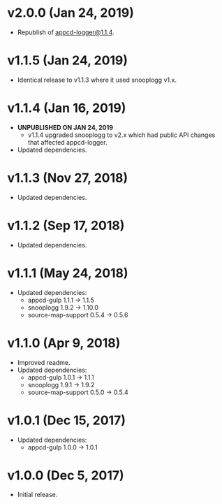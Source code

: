 # v2.0.0 (Jan 24, 2019)

 * Republish of appcd-logger@1.1.4.

# v1.1.5 (Jan 24, 2019)

 * Identical release to v1.1.3 where it used snooplogg v1.x.

# v1.1.4 (Jan 16, 2019)

 * **UNPUBLISHED ON JAN 24, 2019**
   - v1.1.4 upgraded snooplogg to v2.x which had public API changes that affected appcd-logger.
 * Updated dependencies.

# v1.1.3 (Nov 27, 2018)

 * Updated dependencies.

# v1.1.2 (Sep 17, 2018)

 * Updated dependencies.

# v1.1.1 (May 24, 2018)

 * Updated dependencies:
   - appcd-gulp 1.1.1 -> 1.1.5
   - snooplogg 1.9.2 -> 1.10.0
   - source-map-support 0.5.4 -> 0.5.6

# v1.1.0 (Apr 9, 2018)

 * Improved readme.
 * Updated dependencies:
   - appcd-gulp 1.0.1 -> 1.1.1
   - snooplogg 1.9.1 -> 1.9.2
   - source-map-support 0.5.0 -> 0.5.4

# v1.0.1 (Dec 15, 2017)

 * Updated dependencies:
   - appcd-gulp 1.0.0 -> 1.0.1

# v1.0.0 (Dec 5, 2017)

 - Initial release.
